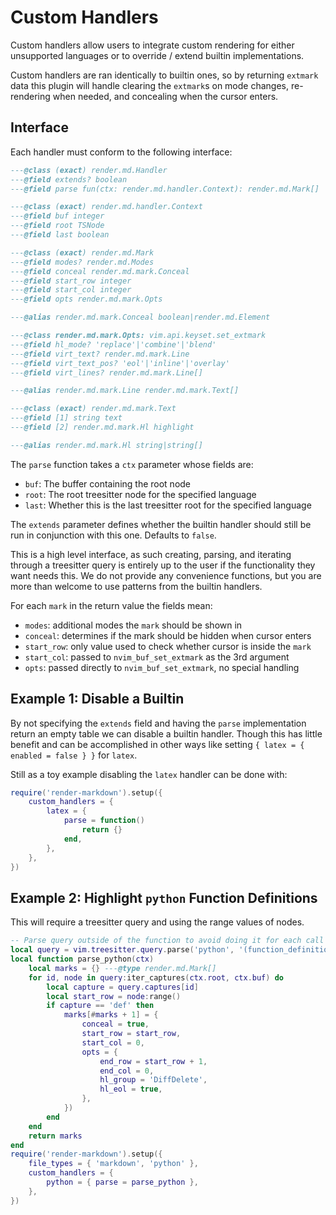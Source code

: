 # Custom Handlers

Custom handlers allow users to integrate custom rendering for either unsupported
languages or to override / extend builtin implementations.

Custom handlers are ran identically to builtin ones, so by returning `extmark` data
this plugin will handle clearing the `extmark`s on mode changes, re-rendering when
needed, and concealing when the cursor enters.

## Interface

Each handler must conform to the following interface:

```lua
---@class (exact) render.md.Handler
---@field extends? boolean
---@field parse fun(ctx: render.md.handler.Context): render.md.Mark[]

---@class (exact) render.md.handler.Context
---@field buf integer
---@field root TSNode
---@field last boolean

---@class (exact) render.md.Mark
---@field modes? render.md.Modes
---@field conceal render.md.mark.Conceal
---@field start_row integer
---@field start_col integer
---@field opts render.md.mark.Opts

---@alias render.md.mark.Conceal boolean|render.md.Element

---@class render.md.mark.Opts: vim.api.keyset.set_extmark
---@field hl_mode? 'replace'|'combine'|'blend'
---@field virt_text? render.md.mark.Line
---@field virt_text_pos? 'eol'|'inline'|'overlay'
---@field virt_lines? render.md.mark.Line[]

---@alias render.md.mark.Line render.md.mark.Text[]

---@class (exact) render.md.mark.Text
---@field [1] string text
---@field [2] render.md.mark.Hl highlight

---@alias render.md.mark.Hl string|string[]
```

The `parse` function takes a `ctx` parameter whose fields are:

- `buf`: The buffer containing the root node
- `root`: The root treesitter node for the specified language
- `last`: Whether this is the last treesitter root for the specified language

The `extends` parameter defines whether the builtin handler should still be run in
conjunction with this one. Defaults to `false`.

This is a high level interface, as such creating, parsing, and iterating through
a treesitter query is entirely up to the user if the functionality they want needs
this. We do not provide any convenience functions, but you are more than welcome
to use patterns from the builtin handlers.

For each `mark` in the return value the fields mean:

- `modes`: additional modes the `mark` should be shown in
- `conceal`: determines if the mark should be hidden when cursor enters
- `start_row`: only value used to check whether cursor is inside the `mark`
- `start_col`: passed to `nvim_buf_set_extmark` as the 3rd argument
- `opts`: passed directly to `nvim_buf_set_extmark`, no special handling

## Example 1: Disable a Builtin

By not specifying the `extends` field and having the `parse` implementation return
an empty table we can disable a builtin handler. Though this has little benefit and
can be accomplished in other ways like setting `{ latex = { enabled = false } }`
for `latex`.

Still as a toy example disabling the `latex` handler can be done with:

```lua
require('render-markdown').setup({
    custom_handlers = {
        latex = {
            parse = function()
                return {}
            end,
        },
    },
})
```

## Example 2: Highlight `python` Function Definitions

This will require a treesitter query and using the range values of nodes.

```lua
-- Parse query outside of the function to avoid doing it for each call
local query = vim.treesitter.query.parse('python', '(function_definition) @def')
local function parse_python(ctx)
    local marks = {} ---@type render.md.Mark[]
    for id, node in query:iter_captures(ctx.root, ctx.buf) do
        local capture = query.captures[id]
        local start_row = node:range()
        if capture == 'def' then
            marks[#marks + 1] = {
                conceal = true,
                start_row = start_row,
                start_col = 0,
                opts = {
                    end_row = start_row + 1,
                    end_col = 0,
                    hl_group = 'DiffDelete',
                    hl_eol = true,
                },
            })
        end
    end
    return marks
end
require('render-markdown').setup({
    file_types = { 'markdown', 'python' },
    custom_handlers = {
        python = { parse = parse_python },
    },
})
```
